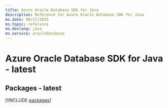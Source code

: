 ```yaml
---
title: Azure Oracle Database SDK for Java
description: Reference for Azure Oracle Database SDK for Java
ms.date: 08/27/2025
ms.topic: reference
ms.devlang: java
ms.service: oracledatabase
---
```

# Azure Oracle Database SDK for Java - latest
## Packages - latest
[!INCLUDE [packages](oracle-database-index.md)]